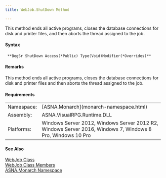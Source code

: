 ```yaml
---
title: WebJob.ShutDown Method

---
```


This method ends all active programs, closes the database connections for disk and printer files, and then aborts the thread assigned to the job.

#### Syntax
<pre class="prettyprint"><code class="avr"> **BegSr ShutDown Access(*Public) Type(Void)Modifier(*Overrides)** </code> </pre>

#### Remarks
This method ends all active programs, closes the database connections for disk and printer files and then aborts the thread assigned to the job.
<!-- -->

#### Requirements
<table class="dttable" cellspacing="0" cellpadding="4" width="60%">
           <colgroup>
            <col width="15%" style="font-weight:bold" />
            <col width="85%" />
          </colgroup>
          <tr>
            <td>Namespace:</td>
            <td>[ASNA.Monarch](monarch-namespace.html)</td>
          </tr>
          <tr>
            <td>Assembly:</td>
            <td>ASNA.VisualRPG.Runtime.DLL</td>
          </tr>
         <tr>
            <td>Platforms:</td>
            <td> Windows Server 2012, Windows Server 2012 R2, Windows Server 2016,  Windows 7, Windows 8 Pro, Windows 10 Pro</td>
         </tr>
</table>

<!-- end -->

#### See Also
[WebJob Class](web-job-class.html) <br /> [WebJob Class Members](web-job-class-members.html) <br /> [ASNA.Monarch Namespace](monarch-namespace.html) 

